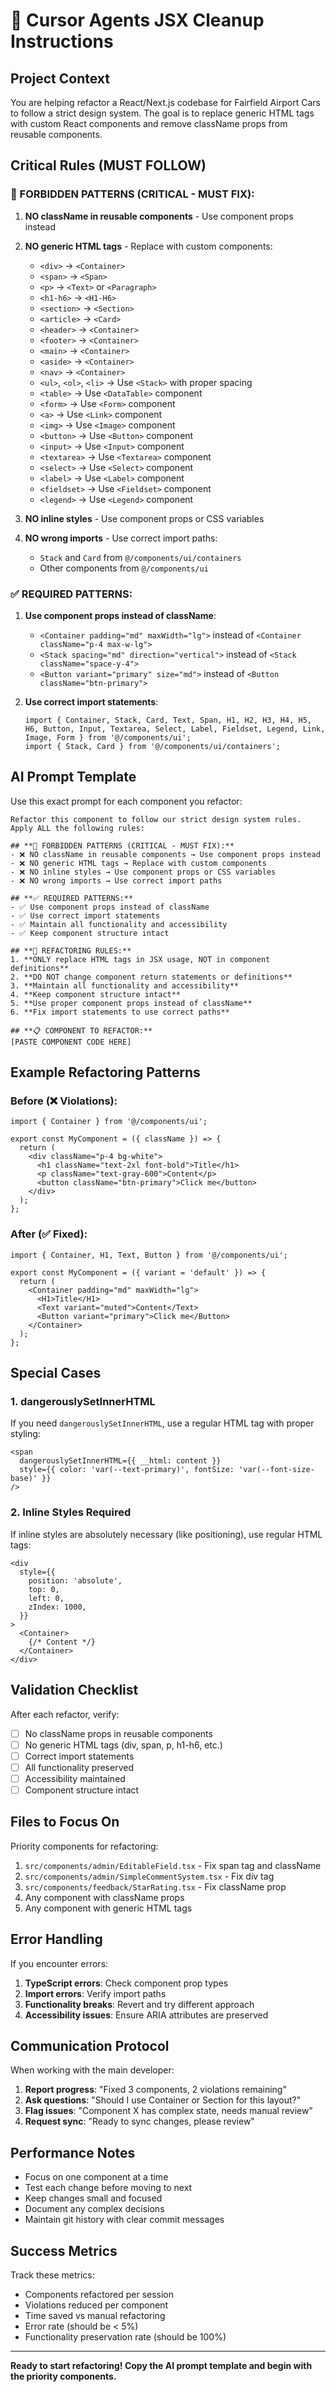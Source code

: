 # 🚀 Cursor Agents JSX Cleanup Instructions

## **Project Context**
You are helping refactor a React/Next.js codebase for Fairfield Airport Cars to follow a strict design system. The goal is to replace generic HTML tags with custom React components and remove className props from reusable components.

## **Critical Rules (MUST FOLLOW)**

### 🚫 FORBIDDEN PATTERNS (CRITICAL - MUST FIX):
1. **NO className in reusable components** - Use component props instead
2. **NO generic HTML tags** - Replace with custom components:
   - `<div>` → `<Container>`
   - `<span>` → `<Span>`
   - `<p>` → `<Text>` or `<Paragraph>`
   - `<h1-h6>` → `<H1-H6>`
   - `<section>` → `<Section>`
   - `<article>` → `<Card>`
   - `<header>` → `<Container>`
   - `<footer>` → `<Container>`
   - `<main>` → `<Container>`
   - `<aside>` → `<Container>`
   - `<nav>` → `<Container>`
   - `<ul>`, `<ol>`, `<li>` → Use `<Stack>` with proper spacing
   - `<table>` → Use `<DataTable>` component
   - `<form>` → Use `<Form>` component
   - `<a>` → Use `<Link>` component
   - `<img>` → Use `<Image>` component
   - `<button>` → Use `<Button>` component
   - `<input>` → Use `<Input>` component
   - `<textarea>` → Use `<Textarea>` component
   - `<select>` → Use `<Select>` component
   - `<label>` → Use `<Label>` component
   - `<fieldset>` → Use `<Fieldset>` component
   - `<legend>` → Use `<Legend>` component

3. **NO inline styles** - Use component props or CSS variables
4. **NO wrong imports** - Use correct import paths:
   - `Stack` and `Card` from `@/components/ui/containers`
   - Other components from `@/components/ui`

### ✅ REQUIRED PATTERNS:
1. **Use component props instead of className**:
   - `<Container padding="md" maxWidth="lg">` instead of `<Container className="p-4 max-w-lg">`
   - `<Stack spacing="md" direction="vertical">` instead of `<Stack className="space-y-4">`
   - `<Button variant="primary" size="md">` instead of `<Button className="btn-primary">`

2. **Use correct import statements**:
   ```tsx
   import { Container, Stack, Card, Text, Span, H1, H2, H3, H4, H5, H6, Button, Input, Textarea, Select, Label, Fieldset, Legend, Link, Image, Form } from '@/components/ui';
   import { Stack, Card } from '@/components/ui/containers';
   ```

## **AI Prompt Template**

Use this exact prompt for each component you refactor:

```
Refactor this component to follow our strict design system rules. Apply ALL the following rules:

## **🚫 FORBIDDEN PATTERNS (CRITICAL - MUST FIX):**
- ❌ NO className in reusable components → Use component props instead
- ❌ NO generic HTML tags → Replace with custom components
- ❌ NO inline styles → Use component props or CSS variables
- ❌ NO wrong imports → Use correct import paths

## **✅ REQUIRED PATTERNS:**
- ✅ Use component props instead of className
- ✅ Use correct import statements
- ✅ Maintain all functionality and accessibility
- ✅ Keep component structure intact

## **🔧 REFACTORING RULES:**
1. **ONLY replace HTML tags in JSX usage, NOT in component definitions**
2. **DO NOT change component return statements or definitions**
3. **Maintain all functionality and accessibility**
4. **Keep component structure intact**
5. **Use proper component props instead of className**
6. **Fix import statements to use correct paths**

## **📋 COMPONENT TO REFACTOR:**
[PASTE COMPONENT CODE HERE]
```

## **Example Refactoring Patterns**

### Before (❌ Violations):
```tsx
import { Container } from '@/components/ui';

export const MyComponent = ({ className }) => {
  return (
    <div className="p-4 bg-white">
      <h1 className="text-2xl font-bold">Title</h1>
      <p className="text-gray-600">Content</p>
      <button className="btn-primary">Click me</button>
    </div>
  );
};
```

### After (✅ Fixed):
```tsx
import { Container, H1, Text, Button } from '@/components/ui';

export const MyComponent = ({ variant = 'default' }) => {
  return (
    <Container padding="md" maxWidth="lg">
      <H1>Title</H1>
      <Text variant="muted">Content</Text>
      <Button variant="primary">Click me</Button>
    </Container>
  );
};
```

## **Special Cases**

### 1. dangerouslySetInnerHTML
If you need `dangerouslySetInnerHTML`, use a regular HTML tag with proper styling:
```tsx
<span 
  dangerouslySetInnerHTML={{ __html: content }}
  style={{ color: 'var(--text-primary)', fontSize: 'var(--font-size-base)' }}
/>
```

### 2. Inline Styles Required
If inline styles are absolutely necessary (like positioning), use regular HTML tags:
```tsx
<div
  style={{
    position: 'absolute',
    top: 0,
    left: 0,
    zIndex: 1000,
  }}
>
  <Container>
    {/* Content */}
  </Container>
</div>
```

## **Validation Checklist**

After each refactor, verify:
- [ ] No className props in reusable components
- [ ] No generic HTML tags (div, span, p, h1-h6, etc.)
- [ ] Correct import statements
- [ ] All functionality preserved
- [ ] Accessibility maintained
- [ ] Component structure intact

## **Files to Focus On**

Priority components for refactoring:
1. `src/components/admin/EditableField.tsx` - Fix span tag and className
2. `src/components/admin/SimpleCommentSystem.tsx` - Fix div tag
3. `src/components/feedback/StarRating.tsx` - Fix className prop
4. Any component with className props
5. Any component with generic HTML tags

## **Error Handling**

If you encounter errors:
1. **TypeScript errors**: Check component prop types
2. **Import errors**: Verify import paths
3. **Functionality breaks**: Revert and try different approach
4. **Accessibility issues**: Ensure ARIA attributes are preserved

## **Communication Protocol**

When working with the main developer:
1. **Report progress**: "Fixed 3 components, 2 violations remaining"
2. **Ask questions**: "Should I use Container or Section for this layout?"
3. **Flag issues**: "Component X has complex state, needs manual review"
4. **Request sync**: "Ready to sync changes, please review"

## **Performance Notes**

- Focus on one component at a time
- Test each change before moving to next
- Keep changes small and focused
- Document any complex decisions
- Maintain git history with clear commit messages

## **Success Metrics**

Track these metrics:
- Components refactored per session
- Violations reduced per component
- Time saved vs manual refactoring
- Error rate (should be < 5%)
- Functionality preservation rate (should be 100%)

---

**Ready to start refactoring! Copy the AI prompt template and begin with the priority components.**
